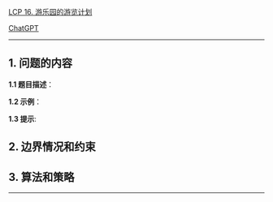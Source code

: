 [LCP 16. 游乐园的游览计划](https://leetcode.cn/problems/you-le-yuan-de-you-lan-ji-hua)

[ChatGPT](chat.openai.com)

---

## 1. 问题的内容
**1.1 题目描述**：

**1.2 示例**：

**1.3 提示**:

## 2. 边界情况和约束


## 3. 算法和策略

---


